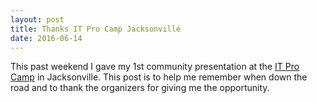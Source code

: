```yaml
---
layout: post
title: Thanks IT Pro Camp Jacksonville
date: 2016-06-14
---
```


This past weekend I gave my 1st community presentation at the [IT Pro Camp](http://camp29.itprocamp.com/speaker/jonathan-warnken/) in Jacksonville. This post is to help me remember when down the road and to thank the organizers for giving me the opportunity.

&nbsp;
